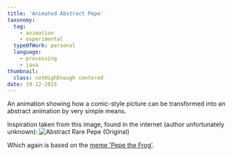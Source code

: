 ```yaml
---
title: 'Animated Abstract Pepe'
taxonomy:
  tag:
    - animation
    - experimental
  typeOfWork: personal
  language:
    - processing
    - java
thumbnail:
  class: notHighEnough centered
date: 19-12-2015
---
```

An animation showing how a comic-style picture can be transformed into an abstract animation by very simple means.

Inspiration taken from this image, found in the internet (author unfortunately unknown):
![Abstract Rare Pepe (Original)](abstract-rare-pepe-original.jpg)

Which again is based on the [meme 'Pepe the Frog'](http://knowyourmeme.com/memes/pepe-the-frog).
